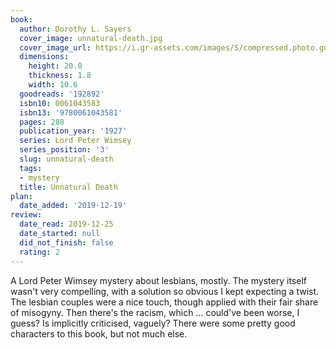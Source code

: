 ```yaml
---
book:
  author: Dorothy L. Sayers
  cover_image: unnatural-death.jpg
  cover_image_url: https://i.gr-assets.com/images/S/compressed.photo.goodreads.com/books/1316244142l/192892._SY160_.jpg
  dimensions:
    height: 20.0
    thickness: 1.8
    width: 10.6
  goodreads: '192892'
  isbn10: 0061043583
  isbn13: '9780061043581'
  pages: 288
  publication_year: '1927'
  series: Lord Peter Wimsey
  series_position: '3'
  slug: unnatural-death
  tags:
  - mystery
  title: Unnatural Death
plan:
  date_added: '2019-12-19'
review:
  date_read: 2019-12-25
  date_started: null
  did_not_finish: false
  rating: 2
---
```


A Lord Peter Wimsey mystery about lesbians, mostly. The mystery itself wasn't very compelling, with a solution so obvious I kept expecting a twist. The lesbian couples were a nice touch, though applied with their fair share of misogyny. Then there's the racism, which … could've been worse, I guess? Is implicitly criticised, vaguely? There were some pretty good characters to this book, but not much else.
